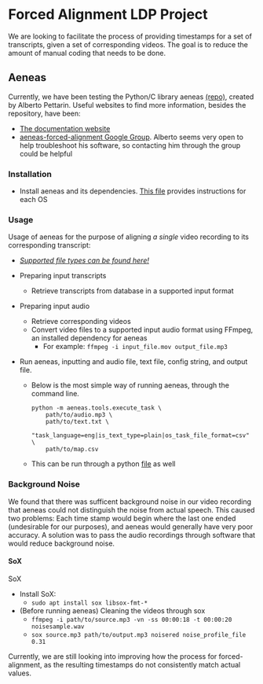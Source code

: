 # Forced Alignment LDP Project

We are looking to facilitate the process of providing timestamps for a set of transcripts, given a set of corresponding videos. The goal is to reduce the amount of manual coding that needs to be done.



## Aeneas

Currently, we have been testing the Python/C library aeneas [(repo)](https://github.com/readbeyond/aeneas), created by Alberto Pettarin.
Useful websites to find more information, besides the repository, have been:
* [The documentation website](https://www.readbeyond.it/aeneas/docs/index.html)
* [aeneas-forced-alignment Google Group](https://groups.google.com/forum/#!forum/aeneas-forced-alignment). Alberto seems very open to help troubleshoot his software, so contacting him through the group could be helpful



### Installation
  * Install aeneas and its dependencies. [This file](https://github.com/readbeyond/aeneas/blob/master/wiki/INSTALL.md) provides instructions for each OS

		

### Usage
Usage of aeneas for the purpose of aligning _a single_ video recording to its corresponding transcript:
* [*Supported file types can be found here!*](https://github.com/readbeyond/aeneas#supported-features)
* Preparing input transcripts
	* Retrieve transcripts from database in a supported input format
* Preparing input audio
	* Retrieve corresponding videos
	* Convert video files to a supported input audio format using FFmpeg, an installed dependency for aeneas
		* For example: `ffmpeg -i input_file.mov output_file.mp3`

*  Run aeneas, inputting and audio file, text file, config string, and output file.  
	* Below is the most simple way of running aeneas, through the command line.
		```
		python -m aeneas.tools.execute_task \
		    path/to/audio.mp3 \
		    path/to/text.txt \
		    "task_language=eng|is_text_type=plain|os_task_file_format=csv" \
		    path/to/map.csv
	* This can be run through a python [file](task.py) as well
	


### Background Noise

We found that there was sufficent background noise in our video recording that aeneas could not distinguish the noise from actual speech. This caused two problems: Each time stamp would begin where the last one ended (undesirable for our purposes), and aeneas would generally have very poor accuracy. A solution was to pass the audio recordings through software that would reduce background noise.


#### SoX
SoX

* Install SoX:
	* `sudo apt install sox libsox-fmt-*`
* (Before running aeneas) Cleaning the videos through sox
	*	`ffmpeg -i path/to/source.mp3 -vn -ss 00:00:18 -t 00:00:20 noisesample.wav`
	* `sox source.mp3 path/to/output.mp3 noisered noise_profile_file 0.31`
		
Currently, we are still looking into improving how the process for forced-alignment, as the resulting timestamps do not consistently match actual values.

